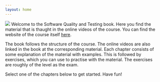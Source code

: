 ```yaml
---
layout: home
---
```


![](https://se.ewi.tudelft.nl/cse1110-2019/img/header.jpg)
Welcome to the Software Quality and Testing book.
Here you find the material that is thaught in the online videos of the course.
You can find the website of the course itself [here](https://se.ewi.tudelft.nl).

The book follows the structure of the course.
The online videos are also linked in the book at the corresponding material.
Each chapter consists of some explanation of the material with examples.
This is followed by exercises, which you can use to practise with the material.
The exercises are roughly of the level as the exam.

Select one of the chapters below to get started.
Have fun!

